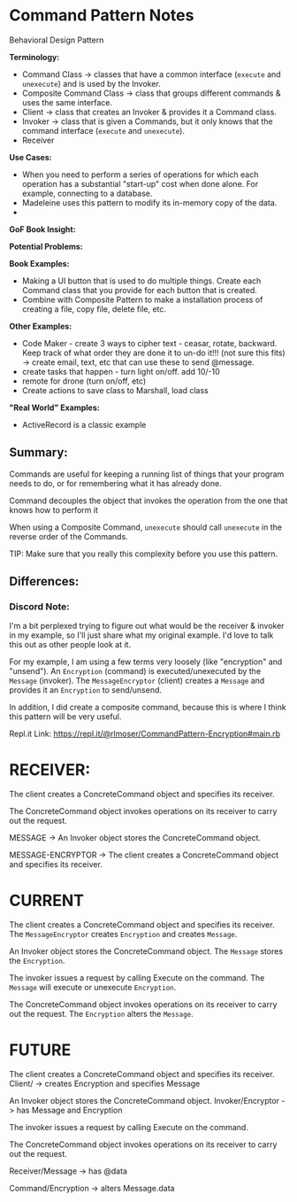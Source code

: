 # Command Pattern Notes
Behavioral Design Pattern

**Terminology:**
- Command Class -> classes that have a common interface (`execute` and `unexecute`) and is used by the Invoker.
- Composite Command Class -> class that groups different commands & uses the same interface.
- Client -> class that creates an Invoker & provides it a Command class.
- Invoker -> class that is given a Commands, but it only knows that the command interface (`execute` and `unexecute`).
- Receiver



**Use Cases:**
- When you need to perform a series of operations for which each operation has a substantial "start-up" cost when done alone. For example, connecting to a database.
- Madeleine uses this pattern to modify its in-memory copy of the data.
- 

**GoF Book Insight:**

**Potential Problems:**

**Book Examples:**
-  Making a UI button that is used to do multiple things. Create each Command class that you provide for each button that is created.
- Combine with Composite Pattern to make a installation process of creating a file, copy file, delete file, etc.


**Other Examples:**
- Code Maker - create 3 ways to cipher text - ceasar, rotate, backward. Keep track of what order they are done it to un-do it!!! (not sure this fits) -> create email, text, etc that can use these to send @message.
- create tasks that happen - turn light on/off. add 10/-10
- remote for drone (turn on/off, etc)
- Create actions to save class to Marshall, load class

**"Real World" Examples:**
- ActiveRecord is a classic example 

## Summary:
Commands are useful for keeping a running list of things that your program needs to do, or for remembering what it has already done. 

Command decouples the object that invokes the operation from the one that knows how to perform it

When using a Composite Command, `unexecute` should call `unexecute` in the reverse order of the Commands.

TIP: Make sure that you really this complexity before you use this pattern.

## Differences:

### Discord Note:
I'm a bit perplexed trying to figure out what would be the receiver & invoker in my example, so I'll just share what my original example. I'd love to talk this out as other people look at it.

For my example, I am using a few terms very loosely (like "encryption" and "unsend"). An `Encryption` (command) is executed/unexecuted by the `Message` (invoker). The `MessageEncryptor` (client) creates a `Message` and provides it an `Encryption` to send/unsend. 

In addition, I did create a composite command, because this is where I think this pattern will be very useful.

Repl.it Link:
https://repl.it/@rlmoser/CommandPattern-Encryption#main.rb

# RECEIVER:

The client creates a ConcreteCommand object and specifies its receiver.

The ConcreteCommand object invokes operations on its receiver to carry out the request.

MESSAGE -> An Invoker object stores the ConcreteCommand object.

MESSAGE-ENCRYPTOR -> The client creates a ConcreteCommand object and specifies its receiver.

# CURRENT

The client creates a ConcreteCommand object and specifies its receiver.
  The `MessageEncryptor` creates `Encryption` and creates `Message`.

An Invoker object stores the ConcreteCommand object.
  The `Message` stores the `Encryption`.

The invoker issues a request by calling Execute on the command.
  The `Message` will execute or unexecute `Encryption`.

The ConcreteCommand object invokes operations on its receiver to carry out the request.
  The `Encryption` alters the `Message`.

# FUTURE

The client creates a ConcreteCommand object and specifies its receiver.
Client/ -> creates Encryption and specifies Message

An Invoker object stores the ConcreteCommand object.
Invoker/Encryptor -> has Message and Encryption

The invoker issues a request by calling Execute on the command.

The ConcreteCommand object invokes operations on its receiver to carry out the request.

Receiver/Message -> has @data

Command/Encryption -> alters Message.data



